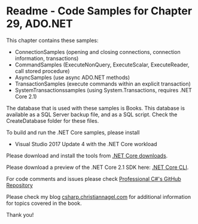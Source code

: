 # Readme - Code Samples for Chapter 29, ADO.NET

This chapter contains these samples:

* ConnectionSamples (opening and closing connections, connection information, transactions)
* CommandSamples (ExecuteNonQuery, ExecuteScalar, ExecuteReader, call stored procedure)
* AsyncSamples (use async ADO.NET methods)
* TransactionSamples (execute commands within an explicit transaction)
* SystemTransactionssamples (using System.Transactions, requires .NET Core 2.1)

The database that is used with these samples is Books. This database is available as a SQL Server backup file, and as a SQL script. Check the CreateDatabase folder for these files.

To build and run the .NET Core samples, please install
* Visual Studio 2017 Update 4 with the .NET Core workload

Please download and install the tools from [.NET Core downloads](https://www.microsoft.com/net/core).

Please download a preview of the .NET Core 2.1 SDK here: [.NET Core CLI](https://github.com/dotnet/cli).
 
For code comments and issues please check [Professional C#'s GitHub Repository](https://github.com/ProfessionalCSharp/ProfessionalCSharp7)

Please check my blog [csharp.christiannagel.com](https://csharp.christiannagel.com "csharp.christiannagel.com") for additional information for topics covered in the book.

Thank you!